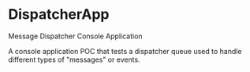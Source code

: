 # DispatcherApp
Message Dispatcher Console Application

A console application POC that tests a dispatcher queue used to handle different types of "messages" or events. 
